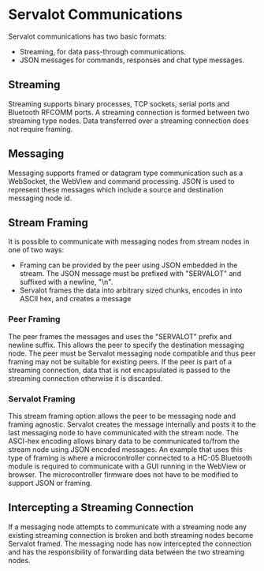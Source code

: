 # Servalot Communications

Servalot communications has two basic formats:

* Streaming, for data pass-through communications.
* JSON messages for commands, responses and chat type messages.

## Streaming

Streaming supports binary processes, TCP sockets, serial ports and Bluetooth RFCOMM ports. A streaming connection is formed between two streaming type nodes. Data transferred over a streaming connection does not require framing.

## Messaging

Messaging supports framed or datagram type communication such as a WebSocket, the WebView and command processing. JSON is used to represent these messages which include a source and destination messaging node id.

## Stream Framing

It is possible to communicate with messaging nodes from stream nodes in one of two ways:

* Framing can be provided by the peer using JSON embedded in the stream. The JSON message must be prefixed with "SERVALOT" and suffixed with a newline, "\n".
* Servalot frames the data into arbitrary sized chunks, encodes in into ASCII hex, and creates a message

### Peer Framing

The peer frames the messages and uses the "SERVALOT" prefix and newline suffix. This allows the peer to specify the destination messaging node. The peer must be Servalot messaging node compatible and thus peer framing may not be suitable for existing peers. If the peer is part of a streaming connection, data that is not encapsulated is passed to the streaming connection otherwise it is discarded.

### Servalot Framing

This stream framing option allows the peer to be messaging node and framing agnostic. Servalot creates the message internally and posts it to the last messaging node to have communicated with the stream node. The ASCI-hex encoding allows binary data to be communicated to/from the stream node using JSON encoded messages. An example that uses this type of framing is where a microcontroller connected to a HC-05 Bluetooth module is required to communicate with a GUI running in the WebView or browser. The microcontroller firmware does not have to be modified to support JSON or framing.

## Intercepting a Streaming Connection

If a messaging node attempts to communicate with a streaming node any existing streaming connection is broken and both streaming nodes become Servalot framed. The messaging node has now intercepted the connection and has the responsibility of forwarding data between the two streaming nodes.
